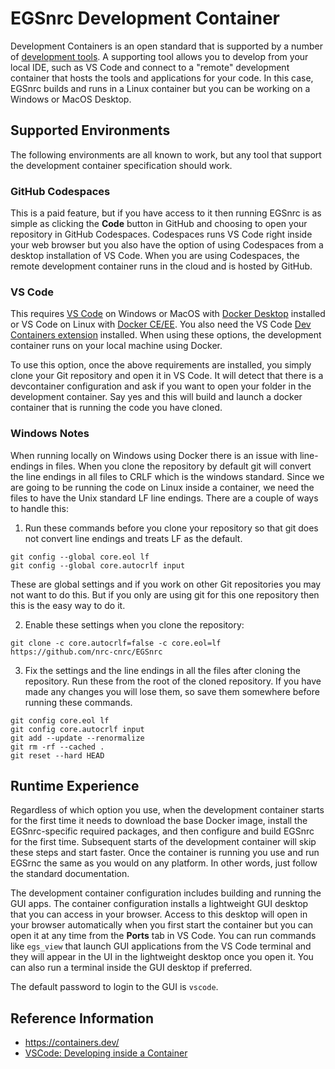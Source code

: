 # EGSnrc Development Container

Development Containers is an open standard that is supported by a number of 
[development tools](https://containers.dev/supporting). A supporting tool allows
you to develop from your local IDE, such as VS Code and connect to a "remote" 
development container that hosts the tools and applications for your code.
In this case, EGSnrc builds and runs in a Linux container but you can be working on a Windows
or MacOS Desktop.

## Supported Environments

The following environments are all known to work, but any tool that support the development container
specification should work.

### GitHub Codespaces

This is a paid feature, but if you have access to it then running EGSnrc is as simple as clicking
the **Code** button in GitHub and choosing to open your repository in GitHub Codespaces. Codespaces
runs VS Code right inside your web browser but you also have the option of using Codespaces from
a desktop installation of VS Code. When you are using Codespaces, the remote development container runs
in the cloud and is hosted by GitHub.

### VS Code

This requires [VS Code](https://code.visualstudio.com/) on Windows or MacOS with
[Docker Desktop](https://www.docker.com/products/docker-desktop) installed or VS Code on
Linux with [Docker CE/EE](https://docs.docker.com/install/#supported-platforms). You also need
the VS Code [Dev Containers extension](https://marketplace.visualstudio.com/items?itemName=ms-vscode-remote.remote-containers)
installed. When using these options, the development container runs on your local machine using Docker.

To use this option, once the above requirements are installed, you simply clone your Git repository and
open it in VS Code. It will detect that there is a devcontainer configuration and ask if you want to open
your folder in the development container. Say yes and this will build and launch a docker container that
is running the code you have cloned.

### Windows Notes

When running locally on Windows using Docker there is an issue with line-endings in files. When you clone
the repository by default git will convert the line endings in all files to CRLF which is the windows standard.
Since we are going to be running the code on Linux inside a container, we need the files to have the Unix
standard LF line endings. There are a couple of ways to handle this:

1. Run these commands before you clone your repository so that git does not convert line endings and treats
LF as the default.

```
git config --global core.eol lf
git config --global core.autocrlf input
```

These are global settings and if you work on other Git repositories you may not want to do this. But
if you only are using git for this one repository then this is the easy way to do it.

2. Enable these settings when you clone the repository:

```
git clone -c core.autocrlf=false -c core.eol=lf https://github.com/nrc-cnrc/EGSnrc
```

3. Fix the settings and the line endings in all the files after cloning the repository. Run these from the
root of the cloned repository. If you have made any changes you will lose them, so save them somewhere before
running these commands.

```
git config core.eol lf
git config core.autocrlf input
git add --update --renormalize
git rm -rf --cached .
git reset --hard HEAD
```

## Runtime Experience

Regardless of which option you use, when the development container starts for the first time it
needs to download the base Docker image, install the EGSnrc-specific required packages, and then
configure and build EGSnrc for the first time. Subsequent starts of the development container will
skip these steps and start faster. Once the container is running you use and run EGSrnc the same
as you would on any platform. In other words, just follow the standard documentation.

The development container configuration includes building and running the GUI apps. The container
configuration installs a lightweight GUI desktop that you can access in your browser. Access to
this desktop will open in your browser automatically when you first start the container but you can open
it at any time from the **Ports** tab in VS Code. You can run commands like `egs_view` that launch
GUI applications from the VS Code terminal and they will appear in the UI in the lightweight desktop
once you open it. You can also run a terminal inside the GUI desktop if preferred.

The default password to login to the GUI is `vscode`.

## Reference Information

* https://containers.dev/
* [VSCode: Developing inside a Container](https://code.visualstudio.com/docs/devcontainers/containers)
